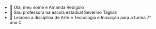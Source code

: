 - 👋 Olá, meu nome é Amanda Redigolo
- 👀 Sou professora na escola estadual Severino Tagliari
- 💞️ Leciono a disciplina de Arte e Tecnologia e Inovação para a turma 7° ano C

<!---
amandaredigolo/amandaredigolo is a ✨ special ✨ repository because its `README.md` (this file) appears on your GitHub profile.
You can click the Preview link to take a look at your changes.
--->
